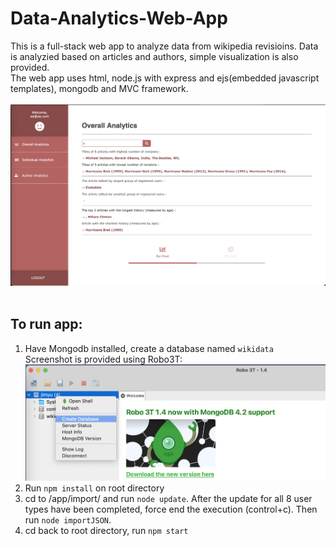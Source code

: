 # Data-Analytics-Web-App  
This is a full-stack web app to analyze data from wikipedia revisioins. Data is analyzied based on articles and authors, simple visualization is also provided.
<br />
The web app uses html, node.js with express and ejs(embedded javascript templates), mongodb and MVC framework.  
<br/>
<img src="./public/images/screenshot_landing_page.png" width="900" alt="landing page">
<br/>
<br/>

## To run app:
1) Have Mongodb installed, create a database named `wikidata`   
Screenshot is provided using Robo3T:  
<img src="./public/images/screenshot_create_database.png" width="500" alt="create database"><br/>
2) Run `npm install` on root directory<br/>
3) cd to /app/import/ and run `node update`. After the update for all 8 user types have been completed, force end the execution (control+c). Then run `node importJSON`. <br/>
4) cd back to root directory, run `npm start`<br/>



